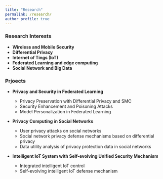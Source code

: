 ```yaml
---
title: "Research"
permalink: /research/
author_profile: true
---
```


### <i class="fa fa-fw fa-graduation-cap" aria-hidden="true"></i> Research Interests
  * **Wireless and Mobile Security** 
  * **Differential Privacy**
  * **Internet of Tings (IoT)**
  * **Federated Learning and edge computing**
  * **Social Network and Big Data**


### <i class="fa fa-fw fa-project-diagram" aria-hidden="true"></i> Prjoects

* **Privacy and Security in Federated Learning**
  * Privacy Preservation with Differential Privacy and SMC
  * Security Enhancement and Poisoning Attacks
  * Model Personalization in Federated Learning

* **Privacy Computing in Social Networks**
  * User privacy attacks on social networks
  * Social network privacy defense mechanisms based on differential privacy 
  * Data utility analysis of privacy protection data in social networks

* **Intelligent IoT System with Self-evolving Unified Security Mechanism**     
    * Integrated intelligent IoT control
    * Self-evolving intelligent IoT defense mechanism

   
